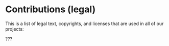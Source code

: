 # Contributions (legal)

This is a list of legal text, copyrights, and licenses that are used in all of our projects:

???
